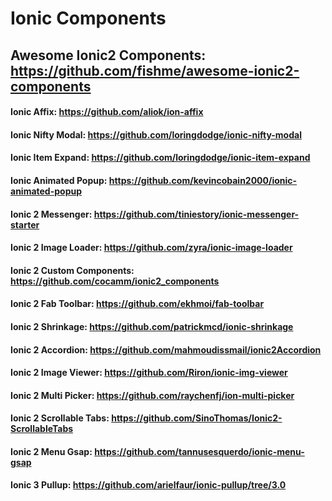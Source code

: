 # Ionic Components
## Awesome Ionic2 Components: https://github.com/fishme/awesome-ionic2-components

#### Ionic Affix: https://github.com/aliok/ion-affix

#### Ionic Nifty Modal: https://github.com/loringdodge/ionic-nifty-modal

#### Ionic Item Expand: https://github.com/loringdodge/ionic-item-expand

#### Ionic Animated Popup: https://github.com/kevincobain2000/ionic-animated-popup

#### Ionic 2 Messenger: https://github.com/tiniestory/ionic-messenger-starter

#### Ionic 2 Image Loader: https://github.com/zyra/ionic-image-loader

#### Ionic 2 Custom Components: https://github.com/cocamm/ionic2_components

#### Ionic 2 Fab Toolbar: https://github.com/ekhmoi/fab-toolbar

#### Ionic 2 Shrinkage: https://github.com/patrickmcd/ionic-shrinkage

#### Ionic 2 Accordion: https://github.com/mahmoudissmail/ionic2Accordion

#### Ionic 2 Image Viewer: https://github.com/Riron/ionic-img-viewer

#### Ionic 2 Multi Picker: https://github.com/raychenfj/ion-multi-picker

#### Ionic 2 Scrollable Tabs: https://github.com/SinoThomas/Ionic2-ScrollableTabs

#### Ionic 2 Menu Gsap: https://github.com/tannusesquerdo/ionic-menu-gsap

#### Ionic 3 Pullup: https://github.com/arielfaur/ionic-pullup/tree/3.0
